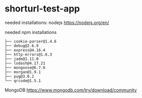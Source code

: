 # shorturl-test-app
needed installations:
 nodejs https://nodejs.org/en/
  
  needed npm installations
  
    ├── cookie-parser@1.4.6
    ├── debug@2.6.9
    ├── express@4.16.4
    ├── http-errors@1.6.3
    ├── jade@1.11.0
    ├── lodash@4.17.21
    ├── mongoose@6.7.0
    ├── morgan@1.9.1
    ├── pug@3.0.2
    └── qrcode@1.5.1
 MongoDB https://www.mongodb.com/try/download/community
 
 
